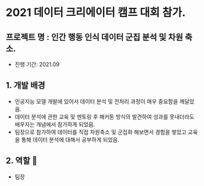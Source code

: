# 2021 데이터 크리에이터 캠프 대회 참가.

## 프로젝트 명 : 인간 행동 인식 데이터 군집 분석 및 차원 축소.
- 진행 기간: 2021.09

## 1. 개발 배경
- 인공지능 모델 개발에 있어서 데이터 분석 및 전처리 과정이 매우 중요함을 깨달았음.
- 데이터 분석에 관한 교육 및 멘토링 후 해커톤 방식의 발견하여 성과를 못내더라도 배우자는 개념에서 참가하게 되었음.
- 팀장으로 참가하여 데이터를 직접 차원축소 및 군집화 해보면서 경험을 쌓았고 교육을 통해 데이터 분석에 대해서 공부하게 되었음.

## 2. 역할 :two_men_holding_hands:
- 팀장

